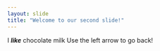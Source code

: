 ```yaml
---
layout: slide
title: "Welcome to our second slide!"
---
```

I ***like*** chocolate milk
Use the left arrow to go back!
